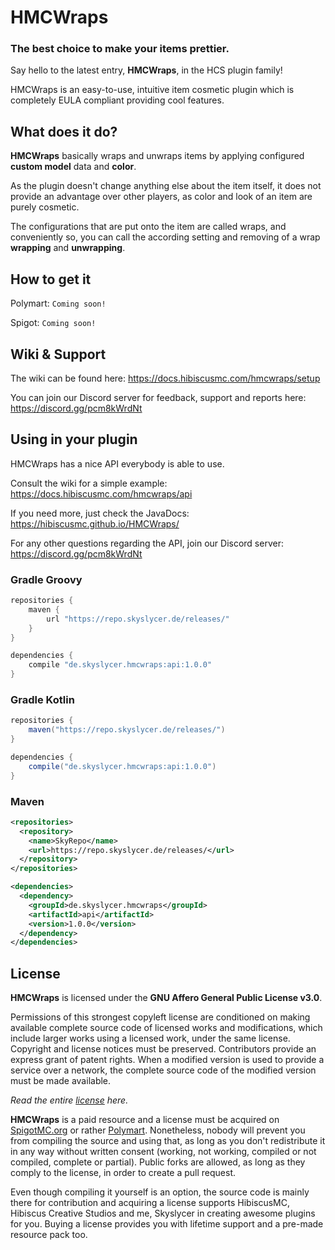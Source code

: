 # HMCWraps

### The best choice to make your items prettier.
Say hello to the latest entry, **HMCWraps**, in the HCS plugin family!

HMCWraps is an easy-to-use, intuitive item cosmetic plugin which is completely EULA compliant providing cool features.

## What does it do?
**HMCWraps** basically wraps and unwraps items by applying configured **custom model** data and **color**.

As the plugin doesn't change anything else about the item itself, it does not provide an advantage over other players,
as color and look of an item are purely cosmetic.

The configurations that are put onto the item are called wraps, and conveniently so, you can call the according setting and removing of a wrap **wrapping** and **unwrapping**.

## How to get it
Polymart: `Coming soon!`

Spigot: `Coming soon!`

## Wiki & Support
The wiki can be found here: https://docs.hibiscusmc.com/hmcwraps/setup

You can join our Discord server for feedback, support and reports here: https://discord.gg/pcm8kWrdNt

## Using in your plugin
HMCWraps has a nice API everybody is able to use.

Consult the wiki for a simple example: https://docs.hibiscusmc.com/hmcwraps/api

If you need more, just check the JavaDocs: https://hibiscusmc.github.io/HMCWraps/

For any other questions regarding the API, join our Discord server: https://discord.gg/pcm8kWrdNt

### Gradle Groovy
```groovy
repositories {
    maven {
        url "https://repo.skyslycer.de/releases/"
    }
}

dependencies {
    compile "de.skyslycer.hmcwraps:api:1.0.0"
}
```

### Gradle Kotlin
```groovy
repositories {
    maven("https://repo.skyslycer.de/releases/")
}

dependencies {
    compile("de.skyslycer.hmcwraps:api:1.0.0")
}
```

### Maven
```xml
<repositories>
  <repository>
    <name>SkyRepo</name>
    <url>https://repo.skyslycer.de/releases/</url>
  </repository>  
</repositories>

<dependencies>
  <dependency>
    <groupId>de.skyslycer.hmcwraps</groupId>
    <artifactId>api</artifactId>
    <version>1.0.0</version>
  </dependency>
</dependencies>
```

## License
**HMCWraps** is licensed under the **GNU Affero General Public License v3.0**.

Permissions of this strongest copyleft license are conditioned on making available complete source code of licensed works and modifications, which include larger works using a licensed work, under the same license. 
Copyright and license notices must be preserved. Contributors provide an express grant of patent rights. When a modified version is used to provide a service over a network, the complete source code of the modified version must be made available.

_Read the entire [license](https://github.com/HibiscusMC/HMCWraps/blob/master/LICENSE) here._

**HMCWraps** is a paid resource and a license must be acquired on [SpigotMC.org](https://spigotmc.org) or rather [Polymart](https://polymart.org).
Nonetheless, nobody will prevent you from compiling the source and using that, as long as you don't redistribute it in any way without written consent (working, not working, compiled or not compiled, complete or partial).
Public forks are allowed, as long as they comply to the license, in order to create a pull request.

Even though compiling it yourself is an option, the source code is mainly there for contribution and acquiring a license 
supports HibiscusMC, Hibiscus Creative Studios and me, Skyslycer in creating awesome plugins for you.
Buying a license provides you with lifetime support and a pre-made resource pack too.